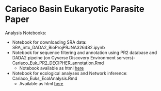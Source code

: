 # Cariaco Basin Eukaryotic Parasite Paper

Analysis Notebooks:  

- Notebook for downloading SRA data: SRA_into_DADA2_BioProjPRJNA326482.ipynb
- Notebook for sequence filtering and annotation using PR2 database and DADA2 pipeine (on Cyverse Discovery Environment servers)- Cariaco_Euk_PR2_DECIPHER_annotation.Rmd
	- Notebook available as html [here](https://lizsuter.github.io/files/Cariaco_Euk_PR2_DECIPHER_annotation.nb.html)
- Notebook for ecological analyses and Network inference: Cariaco_Euks_EcolAnalysis.Rmd
	- Available as html [here](https://lizsuter.github.io/files/Cariaco_Euks_EcolAnalysis.nb.html)